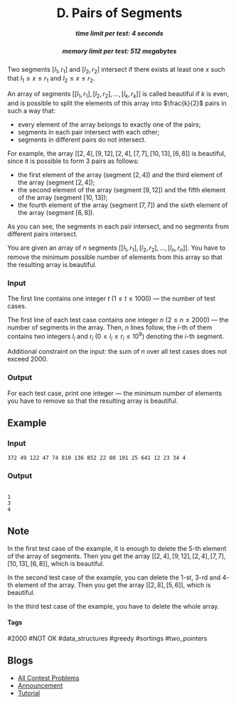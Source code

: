 <h1 style='text-align: center;'> D. Pairs of Segments</h1>

<h5 style='text-align: center;'>time limit per test: 4 seconds</h5>
<h5 style='text-align: center;'>memory limit per test: 512 megabytes</h5>

Two segments $[l_1, r_1]$ and $[l_2, r_2]$ intersect if there exists at least one $x$ such that $l_1 \le x \le r_1$ and $l_2 \le x \le r_2$.

An array of segments $[[l_1, r_1], [l_2, r_2], \dots, [l_k, r_k]]$ is called beautiful if $k$ is even, and is possible to split the elements of this array into $\frac{k}{2}$ pairs in such a way that:

* every element of the array belongs to exactly one of the pairs;
* segments in each pair intersect with each other;
* segments in different pairs do not intersect.

For example, the array $[[2, 4], [9, 12], [2, 4], [7, 7], [10, 13], [6, 8]]$ is beautiful, since it is possible to form $3$ pairs as follows:

* the first element of the array (segment $[2, 4]$) and the third element of the array (segment $[2, 4]$);
* the second element of the array (segment $[9, 12]$) and the fifth element of the array (segment $[10, 13]$);
* the fourth element of the array (segment $[7, 7]$) and the sixth element of the array (segment $[6, 8]$).

As you can see, the segments in each pair intersect, and no segments from different pairs intersect.

You are given an array of $n$ segments $[[l_1, r_1], [l_2, r_2], \dots, [l_n, r_n]]$. You have to remove the minimum possible number of elements from this array so that the resulting array is beautiful.

### Input

The first line contains one integer $t$ ($1 \le t \le 1000$) — the number of test cases.

The first line of each test case contains one integer $n$ ($2 \le n \le 2000$) — the number of segments in the array. Then, $n$ lines follow, the $i$-th of them contains two integers $l_i$ and $r_i$ ($0 \le l_i \le r_i \le 10^9$) denoting the $i$-th segment.

Additional constraint on the input: the sum of $n$ over all test cases does not exceed $2000$.

### Output

For each test case, print one integer — the minimum number of elements you have to remove so that the resulting array is beautiful.

## Example

### Input


```text
372 49 122 47 74 810 136 852 22 80 101 25 641 12 23 34 4
```
### Output

```text

1
3
4

```
## Note

In the first test case of the example, it is enough to delete the $5$-th element of the array of segments. Then you get the array $[[2, 4], [9, 12], [2, 4], [7, 7], [10, 13], [6, 8]]$, which is beautiful.

In the second test case of the example, you can delete the $1$-st, $3$-rd and $4$-th element of the array. Then you get the array $[[2, 8], [5, 6]]$, which is beautiful.

In the third test case of the example, you have to delete the whole array.



#### Tags 

#2000 #NOT OK #data_structures #greedy #sortings #two_pointers 

## Blogs
- [All Contest Problems](../Educational_Codeforces_Round_150_(Rated_for_Div._2).md)
- [Announcement](../blogs/Announcement.md)
- [Tutorial](../blogs/Tutorial.md)
